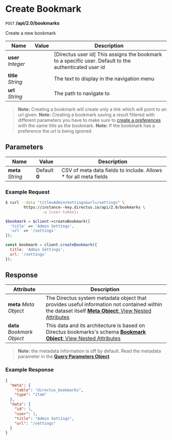 # Create Bookmark

<span class="request">`POST` **/api/2.0/bookmarks**</span>

<span class="description">Create a new bookmark</span>

<span class="arguments">Name</span> | Value | Description
--------------|--------------- | ----------------------
**user** _Integer_         |   | [Directus user id] This assigns the bookmark to a specific user. Default to the authenticated user id
**title** _String_         |   | The text to display in the navigation menu
**url** _String_           |   | The path to navigate to

> **Note:** Creating a bookmark will create only a link which will point to an url given.
> **Note:** Creating a bookmark saving a result filtered with different parameters you have to make sure to [create a preferences](/preferences/create-preferences.md) with the same title as the bookmark.
> **Note:** If the bookmark has a preference the url is being ignored. 

## Parameters
<span class="arguments">Name</span> | Value | Description
--------------|--------------- | ----------------------
**meta** _String_ |  <span class="default">Default **0**</span>  |  CSV of meta data fields to include. Allows * for all meta fields

### Example Request

```bash
$ curl --data "title=Admin+Settings&url=/settings" \
        https://instance--key.directus.io/api/2.0/bookmarks \
                -u [user-token]:
```

```php
$bookmark = $client->createBookmark([
  'title' => 'Admin Settings',
  'url' => '/settings'
]);
```

```javascript
const bookmark = client.createBookmark({
  title: 'Admin Settings',
  url: '/settings'
});
```

## Response

<span class="attributes">Attribute</span> | Description
--------|------------
**meta** _Meta Object_ | The Directus system metadata object that provides useful information not contained within the dataset itself [**Meta Object**: View Nested Attributes](/overview/objects-model.md#meta-object)
**data** _Bookmark Object_ | <span class="custom">This data and its architecture is based on Directus bookmarks's schema</span> [**Bookmark Object**: View Nested Attributes](/overview/objects-model.md#bookmark-object)

> **Note:** the metadata information is off by default. Read the metadata parameter in the [**Query Parameters Object**](/overview/objects-model.md#query-parameters-object)

### Example Response

```json
{
  "meta": {
    "table": "directus_bookmarks",
    "type": "item"
  },
  "data": {
    "id": 1,
    "user": 1,
    "title": "Admin Settings",
    "url": "/settings"
  }
}
```
